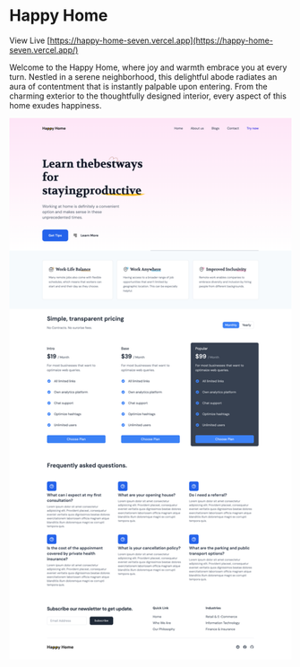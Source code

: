 <h1>Happy Home</h1>

View Live [https://happy-home-seven.vercel.app](https://happy-home-seven.vercel.app/)

Welcome to the Happy Home, where joy and warmth embrace you at every turn. Nestled in a serene neighborhood, this delightful abode radiates an aura of contentment that is instantly palpable upon entering. From the charming exterior to the thoughtfully designed interior, every aspect of this home exudes happiness.

<a href="https://awesomecoder.dev/"><img src="screenshot.png" /></a>
